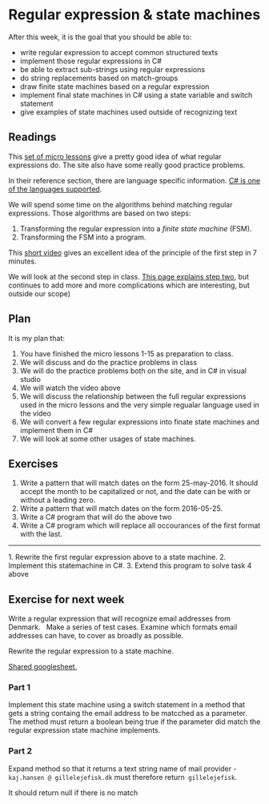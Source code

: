 # Regular expression & state machines
After this week, it is the goal that you should be able to:

- write regular expression to accept common structured texts
- implement those regular expressions in C#
- be able to extract sub-strings using regular expressions
- do string replacements based on match-groups
- draw finite state machines based on a regular expression
- implement final state machines in C# using a state variable and switch statement
- give examples of state machines used outside of recognizing text

## Readings
This [set of micro lessons](https://regexone.com/lesson/introduction_abcs) give a pretty good idea of what regular expressions do. The site also have some really good practice problems.

In their reference section, there are language specific information. [C# is one of the languages supported](https://regexone.com/references/csharp).

We will spend some time on the algorithms behind matching regular expressions. Those algorithms are based on two steps:

1. Transforming the regular expression into a _finite state machine_ (FSM).
2. Transforming the FSM into a program.

This [short video](https://www.youtube.com/watch?v=GwsU2LPs85U) gives an excellent idea of the principle of the first step in 7 minutes.

We will look at the second step in class. [This page explains step two](http://www.gamedev.net/page/resources/_/technical/general-programming/finite-state-machines-and-regular-expressions-r3176), but continues to add more and more complications which are interesting, but outside our scope)

## Plan
It is my plan that:

1. You have finished the micro lessons 1-15 as preparation to class.
2. We will discuss and do the practice problems in class
3. We will do the practice problems both on the site, and in C# in visual studio
4. We will watch the video above
5. We will discuss the relationship between the full regular expressions used in the micro lessons and the very simple regualar language used in the video
6. We will convert a few regular expressions into finate state machines and implement them in C#
7. We will look at some other usages of state machines.

## Exercises 
1. Write a pattern that will match dates on the form 25-may-2016. It should accept the month to be capitalized or not, and the date can be with or without a leading zero.
2. Write a pattern that will match dates on the form 2016-05-25.
1. Write a C# program that will do the above two
1. Write a C# program which will replace all occourances of the first format with the last.
<hr>
1. Rewrite the first regular expression above to a state machine.
2. Implement this statemachine in C#.
3. Extend this program to solve task 4 above

## Exercise for next week
Write a regular expression that will recognize email addresses from Denmark.
 
Make a series of test cases. Examine which formats email addresses can have, to cover as broadly as possible.

Rewrite the regular expression to a state machine.

[Shared googlesheet.](https://docs.google.com/document/d/1kKx3C0QdTLDLu-IkZZWWQfkYFaQGHFeAgWpuwRzvbik/edit#heading=h.m9j926nb3xt4)

### Part 1
Implement this state machine using a switch statement in a method that gets a string containg the email address to be matcched as a parameter. The method must return a boolean being true if the parameter did match the regular expression state machine implements.

### Part 2
Expand method so that it returns a text string name of mail provider - `kaj.hansen @ gillelejefisk.dk` must therefore return` gillelejefisk`.

It should return null if there is no match
